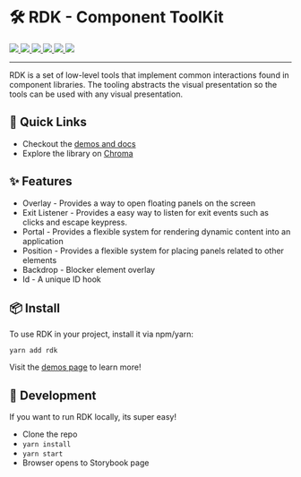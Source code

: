 <p align="center">
  <h1>🛠 RDK - Component ToolKit</h1>
  <a href="https://github.com/reaviz/rdk/workflows/build/">
    <img src="https://github.com/reaviz/rdk/workflows/build/badge.svg?branch=master" />
  </a>
  <a href="https://npm.im/rdk">
    <img src="https://img.shields.io/npm/v/rdk.svg" />
  </a>
  <a href="https://npm.im/rdk">
    <img src="https://badgen.net/npm/dw/rdk" />
  </a>
  <a href="https://github.com/reaviz/rdk/blob/master/LICENSE">
    <img src="https://badgen.now.sh/badge/license/apache2" />
  </a>
  <a href="https://bundlephobia.com/result?p=rdk">
    <img src="https://badgen.net/bundlephobia/minzip/rdk">
  </a>
  <a href="https://discord.gg/Jt4YBq5e">
    <img src="https://img.shields.io/discord/773948315037073409?label=discord">
  </a>
</p>

---

RDK is a set of low-level tools that implement common interactions found in
component libraries. The tooling abstracts the visual
presentation so the tools can be used with any visual presentation.

## 🚀 Quick Links
- Checkout the [demos and docs](https://reaviz.github.io/rdk/)
- Explore the library on [Chroma](https://www.chromatic.com/library?appId=5eb06076aebb8f00227a5659)

## ✨ Features

- Overlay - Provides a way to open floating panels on the screen
- Exit Listener - Provides a easy way to listen for exit events such as clicks and escape keypress.
- Portal - Provides a flexible system for rendering dynamic content into an application
- Position - Provides a flexible system for placing panels related to other elements
- Backdrop - Blocker element overlay
- Id - A unique ID hook

## 📦 Install

To use RDK in your project, install it via npm/yarn:

```
yarn add rdk
```

Visit the [demos page](https://reaviz.github.io/rdk/) to learn more!

## 🔭 Development

If you want to run RDK locally, its super easy!

- Clone the repo
- `yarn install`
- `yarn start`
- Browser opens to Storybook page
